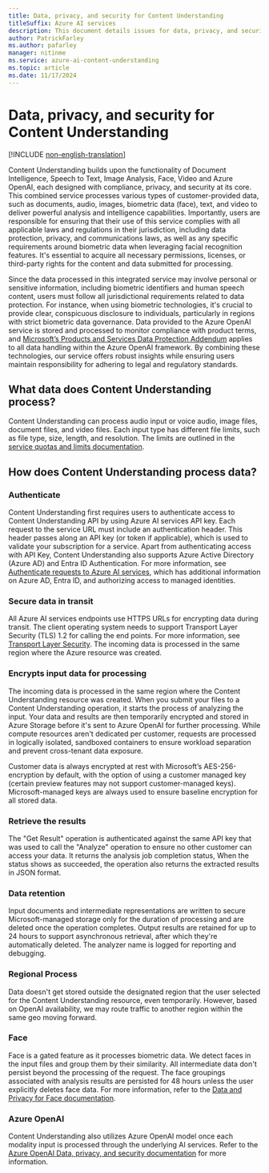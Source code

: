 ```yaml
---
title: Data, privacy, and security for Content Understanding
titleSuffix: Azure AI services
description: This document details issues for data, privacy, and security for Content Understanding.
author: PatrickFarley
ms.author: pafarley
manager: nitinme
ms.service: azure-ai-content-understanding
ms.topic: article
ms.date: 11/17/2024
---
```


# Data, privacy, and security for Content Understanding 

[!INCLUDE [non-english-translation](../includes/non-english-translation.md)]

Content Understanding builds upon the functionality of Document Intelligence, Speech to Text, Image Analysis, Face, Video and Azure OpenAI, each designed with compliance, privacy, and security at its core. This combined service processes various types of customer-provided data, such as documents, audio, images, biometric data (face), text, and video to deliver powerful analysis and intelligence capabilities. Importantly, users are responsible for ensuring that their use of this service complies with all applicable laws and regulations in their jurisdiction, including data protection, privacy, and communications laws, as well as any specific requirements around biometric data when leveraging facial recognition features. It's essential to acquire all necessary permissions, licenses, or third-party rights for the content and data submitted for processing. 

Since the data processed in this integrated service may involve personal or sensitive information, including biometric identifiers and human speech content, users must follow all jurisdictional requirements related to data protection. For instance, when using biometric technologies, it's crucial to provide clear, conspicuous disclosure to individuals, particularly in regions with strict biometric data governance. Data provided to the Azure OpenAI service is stored and processed to monitor compliance with product terms, and [Microsoft’s Products and Services Data Protection Addendum](https://go.microsoft.com/fwlink/?linkid=2131539) applies to all data handling within the Azure OpenAI framework. By combining these technologies, our service offers robust insights while ensuring users maintain responsibility for adhering to legal and regulatory standards. 

## What data does Content Understanding process? 

Content Understanding can process audio input or voice audio, image files, document files, and video files. Each input type has different file limits, such as file type, size, length, and resolution. The limits are outlined in the [service quotas and limits documentation](/azure/ai-services/content-understanding/service-limits#image). 


## How does Content Understanding process data? 

### Authenticate 

Content Understanding first requires users to authenticate access to Content Understanding API by using Azure AI services API key. Each request to the service URL must include an authentication header. This header passes along an API key (or token if applicable), which is used to validate your subscription for a service. Apart from authenticating access with API Key, Content Understanding also supports Azure Active Directory (Azure AD) and Entra ID Authentication. For more information, see [Authenticate requests to Azure AI services](/azure/ai-services/authentication?tabs=powershell), which has additional information on Azure AD, Entra ID, and authorizing access to managed identities. 

### Secure data in transit 

All Azure AI services endpoints use HTTPS URLs for encrypting data during transit. The client operating system needs to support Transport Layer Security (TLS) 1.2 for calling the end points. For more information, see [Transport Layer Security](/azure/ai-services/security-features?tabs=command-line%2Ccsharp#transport-layer-security-tls). The incoming data is processed in the same region where the Azure resource was created. 


### Encrypts input data for processing 

The incoming data is processed in the same region where the Content Understanding resource was created. When you submit your files to a Content Understanding operation, it starts the process of analyzing the input. Your data and results are then temporarily encrypted and stored in Azure Storage before it's sent to Azure OpenAI for further processing. While compute resources aren't dedicated per customer, requests are processed in logically isolated, sandboxed containers to ensure workload separation and prevent cross-tenant data exposure. 

Customer data is always encrypted at rest with Microsoft’s AES-256-encryption by default, with the option of using a customer managed key (certain preview features may not support customer-managed keys). Microsoft-managed keys are always used to ensure baseline encryption for all stored data.


 

### Retrieve the results 

The "Get Result" operation is authenticated against the same API key that was used to call the "Analyze" operation to ensure no other customer can access your data. It returns the analysis job completion status, When the status shows as succeeded, the operation also returns the extracted results in JSON format. 

 

### Data retention 

Input documents and intermediate representations are written to secure Microsoft-managed storage only for the duration of processing and are deleted once the operation completes. Output results are retained for up to 24 hours to support asynchronous retrieval, after which they're automatically deleted. The analyzer name is logged for reporting and debugging.

 

### Regional Process 

Data doesn't get stored outside the designated region that the user selected for the Content Understanding resource, even temporarily. However, based on OpenAI availability, we may route traffic to another region within the same geo moving forward. 

 

### Face 

Face is a gated feature as it processes biometric data. We detect faces in the input files and group them by their similarity. All intermediate data don't persist beyond the processing of the request. The face groupings associated with analysis results are persisted for 48 hours unless the user explicitly deletes face data. For more information, refer to the [Data and Privacy for Face documentation](/azure/ai-foundry/responsible-ai/face/data-privacy-security). 

 

### Azure OpenAI 

Content Understanding also utilizes Azure OpenAI model once each modality input is processed through the underlying AI services. Refer to the [Azure OpenAI Data, privacy, and security documentation](/azure/ai-foundry/responsible-ai/openai/data-privacy) for more information. 
